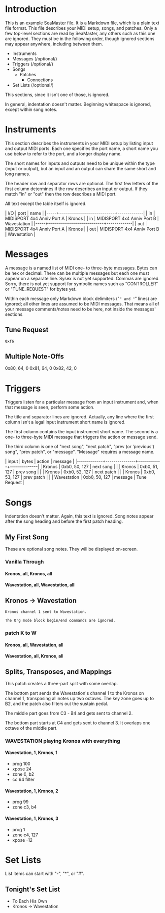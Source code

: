# Introduction

This is an example [SeaMaster](https://github.com/jimm/seamaster) file. It
is a [Markdown](http://daringfireball.net/projects/markdown/syntax) file,
which is a plain text file format. This file describes your MIDI setup,
songs, and patches. Only a few top-level sections are read by SeaMaster, any
others such as this one are ignored. They must be in the following order,
though ignored sections may appear anywhere, including between them.

- Instruments
- Messages (/optional/)
- Triggers (/optional/)
- Songs
    - Patches
        - Connections
- Set Lists (/optional/)

This sections, since it isn't one of those, is ignored.

In general, indentation doesn't matter. Beginning whitespace is ignored,
except within song notes.

# Instruments

This section describes the instruments in your MIDI setup by listing input
and output MIDI ports. Each one specifies the port name, a short name you
use below to refer to the port, and a longer display name.

The short names for inputs and outputs need to be unique within the type
(input or output), but an input and an output can share the same short and
long names.

The header row and separator rows are optional. The first few letters of the
first column determines if the row describes an input or output. If they
match "in" or "out" then the row describes a MIDI port.

All text except the table itself is ignored.

| I/O | port                       | name        |
|-----+----------------------------+-------------|
| in  | MIDISPORT 4x4 Anniv Port A | Kronos      |
| in  | MIDISPORT 4x4 Anniv Port B | Wavestation |
|-----+----------------------------+-------------|
| out | MIDISPORT 4x4 Anniv Port A | Kronos      |
| out | MIDISPORT 4x4 Anniv Port B | Wavestation |

# Messages

A message is a named list of MIDI one- to three-byte messages. Bytes can be
hex or decimal. There can be multiple messages but each one must appear on a
separate line. Sysex is not yet supported. Commas are ignored. Sorry, there
is not yet support for symbolic names such as "CONTROLLER" or "TUNE_REQUEST"
for bytes yet.

Within each message only Markdown block delimiters ("```" and "```" lines)
are ignored; all other lines are assumed to be MIDI messages. That means all
of your message comments/notes need to be here, not inside the messages'
sections.

## Tune Request

```
0xf6
```

## Multiple Note-Offs

0x80, 64, 0
0x81, 64, 0
0x82, 42, 0

# Triggers

Triggers listen for a particular message from an input instrument and, when
that message is seen, perform some action.

The title and separator lines are ignored. Actually, any line where the
first column isn't a legal input instrument short name is ignored.

The first column contains the input instrument short name. The second is a
one- to three-byte MIDI message that triggers the action or message send.

The third column is one of "next song", "next patch", "prev (or 'previous')
song", "prev patch", or "message". "Message" requires a message name.


  | input       | bytes         | action     | message      |
  |-------------+---------------+------------+--------------|
  | Kronos      | 0xb0, 50, 127 | next song  |              |
  | Kronos      | 0xb0, 51, 127 | prev song  |              |
  | Kronos      | 0xb0, 52, 127 | next patch |              |
  | Kronos      | 0xb0, 53, 127 | prev patch |              |
  | Wavestation | 0xb0, 50, 127 | message    | Tune Request |

# Songs

Indentation doesn't matter. Again, this text is ignored. Song notes appear
after the song heading and before the first patch heading.

## My First Song

These are optional song notes.
They will be displayed on-screen.

### Vanilla Through
#### Kronos, all, Kronos, all
#### Wavestation, all, Wavestation, all

## Kronos -> Wavestation

```
Kronos channel 1 sent to Wavestation.

The Org mode block begin/end commands are ignored.
```

### patch K to W
#### Kronos, all, Wavestation, all
#### Wavestation, all, Kronos, all

## Splits, Transposes, and Mappings

This patch creates a three-part split with some overlap.

The bottom part sends the Wavestation's channel 1 to the Kronos on channel
1, transposing all notes up two octaves. The key zone goes up to B2, and the
patch also filters out the sustain pedal.

The middle part goes from C3 - B4 and gets sent to channel 2.

The bottom part starts at C4 and gets sent to channel 3. It overlaps one
octave of the middle part.

### WAVESTATION playing Kronos with everything

#### Wavestation, 1, Kronos, 1
- prog 100
- xpose 24
- zone 0, b2
- cc 64 filter

#### Wavestation, 1, Kronos, 2
- prog 99
- zone c3, b4

#### Wavestation, 1, Kronos, 3
- prog 1
- zone c4, 127
- xpose -12

# Set Lists

List items can start with "-", "*", or "#".

## Tonight's Set List

* To Each His Own
* Kronos -> Wavestation
